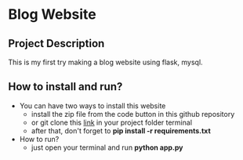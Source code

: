 # Blog Website

## Project Description
This is my first try making a blog website using flask, mysql.

## How to install and run?
- You can have two ways to install this website
    - install the zip file from the code button in this github repository
    - or git clone this [link](https://github.com/NICHOLAS-1217/blog-website.git) in your project folder terminal
    - after that, don't forget to __pip install -r requirements.txt__
- How to run?
    - just open your terminal and run __python app.py__
